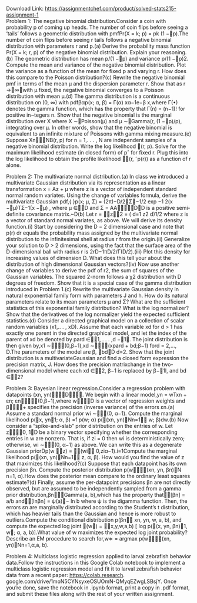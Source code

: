 Download Link: https://assignmentchef.com/product/solved-stats215-assignment-1
<br>
Problem 1: The negative binomial distribution.Consider a coin with probability p of coming up heads. The number of coin flips before seeing a ‘tails’ follows a geometric distribution with pmfPr(X = k; p) = pk (1 −p).The number of coin flips before seeing r tails follows a negative binomial distribution with parameters r and p.(a) Derive the probability mass function Pr(X = k; r, p) of the negative binomial distribution. Explain your reasoning.(b) The geometric distribution has mean p/(1 −p) and variance p/(1 −p)2. Compute the mean and variance of the negative binomial distribution. Plot the variance as a function of the mean for fixed p and varying r. How does this compare to the Poisson distribution?(c) Rewrite the negative binomial pmf in terms of the mean µ and the dispersion parameter r. Show that as r →∞with µ fixed, the negative binomial converges to a Poisson distribution with mean µ.(d) The gamma distribution is a continuous distribution on (0, ∞) with pdfβαp(x; α, β) = Γ(α) xα−1e−β x,where Γ(•) denotes the gamma function, which has the property that Γ(n) = (n−1)! for positive in¬tegers n. Show that the negative binomial is the marginal distribution over X where X ∼Poisson(µ) and µ ∼Gamma(r, (1 −p)/p), integrating over µ. In other words, show that the negative binomial is equivalent to an infinite mixture of Poissons with gamma mixing measure.(e) Suppose Xn∼NB(r, p) for n = 1,. . . , N are independent samples of a negative binomial distribution. Write the log likelihood (r, p). Solve for the maximum likelihood estimate (in closed form) of pˆ for fixed r. Plug this into the log likelihood to obtain the profile likelihood (r, ˆp(r)) as a function of r alone.

Problem 2: The multivariate normal distribution.(a) In class we introduced a multivariate Gaussian distribution via its representation as a linear transformation x = Az + µ where z is a vector of independent standard normal random variates. Using the change of variables formula, derive the multivariate Gaussian pdf,{ }p(x; µ, Σ) = (2π)−D/2Σ−1/2 exp −1 2(x −µ)TΣ−1(x −µ) , where µ ∈D and Σ = AA∈DD is a positive semi-definite covariance matrix.~D(b) Let r = z2 = ( d=1 z2 d)1/2 where z is a vector of standard normal variates, as above. We will derive its density function.(i) Start by considering the D = 2 dimensional case and note that p(r) dr equals the probability mass assigned by the multivariate normal distribution to the infinitesimal shell at radius r from the origin.(ii) Generalize your solution to D &gt; 2 dimensions, using the fact that the surface area of the D-dimensional ball with radius r is 2rD−1πD/2/Γ(D/2).(iii) Plot this density for increasing values of dimension D. What does this tell your about the distribution of high dimensional Gaussian vectors?(iv) Now use another change of variables to derive the pdf of r2, the sum of squares of the Gaussian variables. The squared 2-norm follows a χ2 distribution with D degrees of freedom. Show that it is a special case of the gamma distribution introduced in Problem 1.(c) Rewrite the multivariate Gaussian density in natural exponential family form with parameters J and h. How do its natural parameters relate to its mean parameters µ and Σ? What are the sufficient statistics of this exponential family distribution? What is the log normalizer? Show that the derivatives of the log normalizer yield the expected sufficient statistics.(d) Consider a directed graphical model on a collection of scalar random variables (x1,.. . , xD). Assume that each variable xd for d &gt; 1 has exactly one parent in the directed graphical model, and let the index of the parent of xd be denoted by pard ∈1, . . . ,d −1. The joint distribution is then given by,x1 ∼(0,β−1),xd ∼(xpard + bd;β−1) ford = 2,…, D.The parameters of the model are β, bdD d=2. Show that the joint distribution is a multivariateGaussian and find a closed form expression the precision matrix, J. How does the precision matrixchange in the two-dimensional model where each xd ∈2, β−1 is replaced by β−1I, and bd ∈2?

Problem 3: Bayesian linear regression.Consider a regression problem with datapoints (xn, yn)∈D. We begin with a linear model,yn = wTxn + εn; εn∼(0,β−1),where w∈D is a vector of regression weights and β∈+ specifies the precision (inverse variance) of the errors εn.(a) Assume a standard normal prior wi ∼(0, α−1). Compute the marginal likelihood p(x, yn1; α, β) =f p(w; α) p((xn, yn)Nn=1 w; β)dw.(b) Now consider a “spike-and-slab” prior distribution on the entries of w. Let z∈0, 1D be a binary vector specifying whether the corresponding entries in w are nonzero. That is, if zi = 0 then wi is deterministically zero; otherwise, wi ∼(0, α−1) as above. We can write this as a degenerate Gaussian priorDp(w z) = (wi 0,ziα−1).i=1Compute the marginal likelihood p((xn, yn)Nn=1 z, α, β). How would you find the value of z that maximizes this likelihood?(c) Suppose that each datapoint has its own precision βn. Compute the posterior distribution p(w(xn, yn, βn)N n=1, α).How does the posterior mean compare to the ordinary least squares estimate?(d) Finally, assume the per-datapoint precisions βn are not directly observed, but are assumed to be independently sampled from a gamma prior distribution,βn∼Gamma(a, b),which has the property that[βn] = a/b and[lnβn] = ψ(a)− ln b where ψ is the digamma function. Then, the errors εn are marginally distributed according to the Student’s t distribution, which has heavier tails than the Gaussian and hence is more robust to outliers.Compute the conditional distribution p(βn xn, yn, w, a, b), and compute the expected log joint (w) = x,y,w,a,b) [ log p((x, yn, βn)1, w; α, a, b)].What value of w maximizes the expected log joint probability? Describe an EM procedure to search for,w∗ = argmax p(w(xn, yn)Nn=1,α,a, b).

Problem 4: Multiclass logistic regression applied to larval zebrafish behavior data.Follow the instructions in this Google Colab notebook to implement a multiclass logistic regression model and fit it to larval zebrafish behavior data from a recent paper: https://colab.research. google.com/drive/1moN5CYNsyxeOSUOmN-QMyqEZwgLSBsjY. Once you’re done, save the notebook in .ipynb format, print a copy in .pdf format, and submit these files along with the rest of your written assignment.